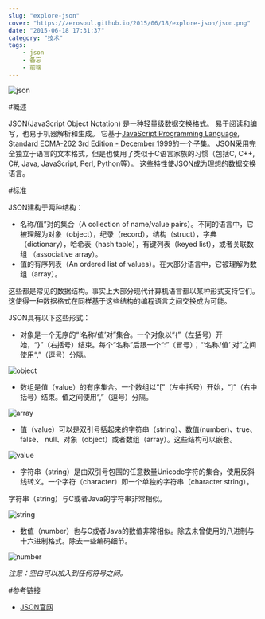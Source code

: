 ```yaml
---
slug: "explore-json"
cover: "https://zerosoul.github.io/2015/06/18/explore-json/json.png"
date: "2015-06-18 17:31:37"
category: "技术"
tags:
    - json
    - 备忘
    - 前端
---
```

![json](https://zerosoul.github.io/2015/06/18/explore-json/json.png)

#概述

JSON(JavaScript Object Notation) 是一种轻量级数据交换格式。 易于阅读和编写，也易于机器解析和生成。 它基于[JavaScript Programming Language](http://www.crockford.com/javascript), [Standard ECMA-262 3rd Edition - December 1999](http://www.ecma-international.org/publications/files/ecma-st/ECMA-262.pdf)的一个子集。 JSON采用完全独立于语言的文本格式，但是也使用了类似于C语言家族的习惯（包括C, C++, C#, Java, JavaScript, Perl, Python等）。 这些特性使JSON成为理想的数据交换语言。

#标准

JSON建构于两种结构：

-   名称/值”对的集合（A collection of name/value pairs）。不同的语言中，它被理解为对象（object），纪录（record），结构（struct），字典（dictionary），哈希表（hash table），有键列表（keyed list），或者关联数组 （associative array）。
-   值的有序列表（An ordered list of values）。在大部分语言中，它被理解为数组（array）。

这些都是常见的数据结构。事实上大部分现代计算机语言都以某种形式支持它们。这使得一种数据格式在同样基于这些结构的编程语言之间交换成为可能。

JSON具有以下这些形式：

-   对象是一个无序的“‘名称/值’对”集合。一个对象以“{”（左括号）开始，“}”（右括号）结束。每个“名称”后跟一个“:”（冒号）；“‘名称/值’ 对”之间使用“,”（逗号）分隔。

![object](object.gif)

-   数组是值（value）的有序集合。一个数组以“\[”（左中括号）开始，“\]”（右中括号）结束。值之间使用“,”（逗号）分隔。

![array](https://zerosoul.github.io/2015/06/18/explore-json/array.gif)

-   值（value）可以是双引号括起来的字符串（string）、数值(number)、true、false、 null、对象（object）或者数组（array）。这些结构可以嵌套。

![value](https://zerosoul.github.io/2015/06/18/explore-json/value.gif)

-   字符串（string）是由双引号包围的任意数量Unicode字符的集合，使用反斜线转义。一个字符（character）即一个单独的字符串（character string）。

字符串（string）与C或者Java的字符串非常相似。

![string](https://zerosoul.github.io/2015/06/18/explore-json/string.gif)

-   数值（number）也与C或者Java的数值非常相似。除去未曾使用的八进制与十六进制格式。除去一些编码细节。

![number](https://zerosoul.github.io/2015/06/18/explore-json/number.gif)

*注意：空白可以加入到任何符号之间。*

#参考链接

-   [JSON官网](http://www.json.org/)